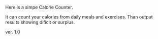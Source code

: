 Here is a simpe Calorie Counter.

It can count your calories from daily meals and exercises.
Than output results showing dificit or surplus.

ver. 1.0
